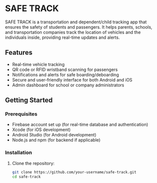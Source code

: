 # SAFE TRACK

SAFE TRACK is a transportation and dependent/child tracking app that ensures the safety of students and passengers. It helps parents, schools, and transportation companies track the location of vehicles and the individuals inside, providing real-time updates and alerts.

## Features
- Real-time vehicle tracking
- QR code or RFID wristband scanning for passengers
- Notifications and alerts for safe boarding/deboarding
- Secure and user-friendly interface for both Android and iOS
- Admin dashboard for school or company administrators

## Getting Started

### Prerequisites
- Firebase account set up (for real-time database and authentication)
- Xcode (for iOS development)
- Android Studio (for Android development)
- Node.js and npm (for backend if applicable)

### Installation

1. Clone the repository:
   ```bash
   git clone https://github.com/your-username/safe-track.git
   cd safe-track

